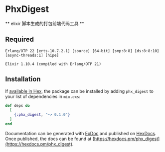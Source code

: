 # PhxDigest

** elixir 脚本生成的打包前端代码工具 **

## Required

```
Erlang/OTP 22 [erts-10.7.2.1] [source] [64-bit] [smp:8:8] [ds:8:8:10] [async-threads:1] [hipe]

Elixir 1.10.4 (compiled with Erlang/OTP 21)
```

## Installation

If [available in Hex](https://hex.pm/docs/publish), the package can be installed
by adding `phx_digest` to your list of dependencies in `mix.exs`:

```elixir
def deps do
  [
    {:phx_digest, "~> 0.1.0"}
  ]
end
```

Documentation can be generated with [ExDoc](https://github.com/elixir-lang/ex_doc)
and published on [HexDocs](https://hexdocs.pm). Once published, the docs can
be found at [https://hexdocs.pm/phx_digest](https://hexdocs.pm/phx_digest).

